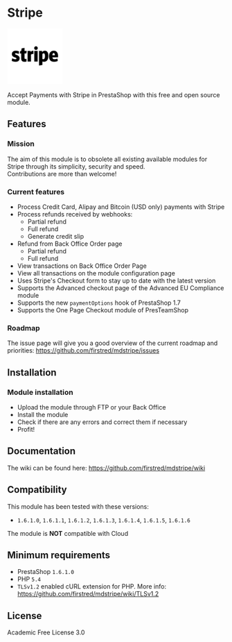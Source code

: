 # Stripe
![Stripe](/views/img/stripebtnlogo.png)

Accept Payments with Stripe in PrestaShop with this free and open source module.

## Features
### Mission
The aim of this module is to obsolete all existing available modules for Stripe through its simplicity, security and speed.  
Contributions are more than welcome!

### Current features
- Process Credit Card, Alipay and Bitcoin (USD only) payments with Stripe
- Process refunds received by webhooks:
    - Partial refund
    - Full refund
    - Generate credit slip
- Refund from Back Office Order page
    - Partial refund
    - Full refund
- View transactions on Back Office Order Page
- View all transactions on the module configuration page
- Uses Stripe's Checkout form to stay up to date with the latest version
- Supports the Advanced checkout page of the Advanced EU Compliance module
- Supports the new `paymentOptions` hook of PrestaShop 1.7
- Supports the One Page Checkout module of PresTeamShop

### Roadmap
The issue page will give you a good overview of the current roadmap and priorities:
https://github.com/firstred/mdstripe/issues

## Installation
### Module installation
- Upload the module through FTP or your Back Office
- Install the module
- Check if there are any errors and correct them if necessary
- Profit!

## Documentation
The wiki can be found here: https://github.com/firstred/mdstripe/wiki

## Compatibility
This module has been tested with these versions:  
- `1.6.1.0`, `1.6.1.1`, `1.6.1.2`, `1.6.1.3`, `1.6.1.4`, `1.6.1.5`, `1.6.1.6`

The module is **NOT** compatible with Cloud

## Minimum requirements
- PrestaShop `1.6.1.0`
- PHP `5.4`
- `TLSv1.2` enabled cURL extension for PHP. More info: https://github.com/firstred/mdstripe/wiki/TLSv1.2

## License
Academic Free License 3.0
